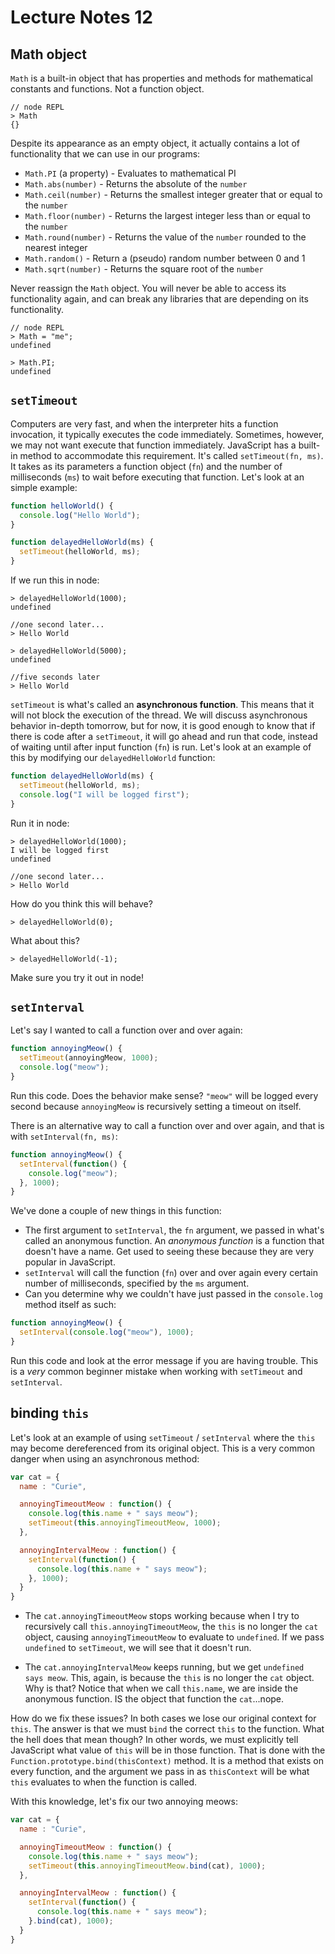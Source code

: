 # Lecture Notes 12

## Math object

`Math` is a built-in object that has properties and methods for mathematical
constants and functions. Not a function object.

```
// node REPL
> Math
{}
```

Despite its appearance as an empty object, it actually contains a lot of
functionality that we can use in our programs:

* `Math.PI` (a property) - Evaluates to mathematical PI
* `Math.abs(number)` - Returns the absolute of the `number`
* `Math.ceil(number)` - Returns the smallest integer greater that or equal to the `number`
* `Math.floor(number)` - Returns the largest integer less than or equal to the `number`
* `Math.round(number)` - Returns the value of the `number` rounded to the nearest integer
* `Math.random()` - Return a (pseudo) random number between 0 and 1
* `Math.sqrt(number)` - Returns the square root of the `number`

Never reassign the `Math` object. You will never be able to access its
functionality again, and can break any libraries that are depending on its
functionality.

```
// node REPL
> Math = "me";
undefined

> Math.PI;
undefined
```
## `setTimeout`

Computers are very fast, and when the interpreter hits a function invocation, it
typically executes the code immediately. Sometimes, however, we may not want
execute that function immediately. JavaScript has a built-in method to accommodate
this requirement. It's called `setTimeout(fn, ms)`. It takes as its parameters a
function object (`fn`) and the number of milliseconds (`ms`) to wait before executing
that function. Let's look at an simple example:

```javascript
function helloWorld() {
  console.log("Hello World");
}

function delayedHelloWorld(ms) {
  setTimeout(helloWorld, ms);
}
```

If we run this in node:

```
> delayedHelloWorld(1000);
undefined

//one second later...
> Hello World

> delayedHelloWorld(5000);
undefined

//five seconds later
> Hello World
```

`setTimeout` is what's called an **asynchronous function**. This means that it will
not block the execution of the thread. We will discuss asynchronous behavior in-depth
tomorrow, but for now, it is good enough to know that if there is code after a
`setTimeout`, it will go ahead and run that code, instead of waiting until after
input function (`fn`) is run. Let's look at an example of this by modifying our
`delayedHelloWorld` function:

```javascript
function delayedHelloWorld(ms) {
  setTimeout(helloWorld, ms);
  console.log("I will be logged first");
}
```

Run it in node:

```
> delayedHelloWorld(1000);
I will be logged first
undefined

//one second later...
> Hello World
```
How do you think this will behave?
```
> delayedHelloWorld(0);
```

What about this?
```
> delayedHelloWorld(-1);
```
Make sure you try it out in node!

## `setInterval`
Let's say I wanted to call a function over and over again:

```javascript
function annoyingMeow() {
  setTimeout(annoyingMeow, 1000);
  console.log("meow");
}
```

Run this code. Does the behavior make sense? `"meow"` will be logged every second
because `annoyingMeow` is recursively setting a timeout on itself.

There is an alternative way to call a function over and over again, and that is
with `setInterval(fn, ms)`:

```javascript
function annoyingMeow() {
  setInterval(function() {
    console.log("meow");
  }, 1000);
}
```

We've done a couple of new things in this function:

* The first argument to `setInterval`, the `fn` argument, we passed in what's called
an anonymous function. An _anonymous function_ is a function that doesn't have a name.
Get used to seeing these because they are very popular in JavaScript.
* `setInterval` will call the function (`fn`) over and over again every certain
number of milliseconds, specified by the `ms` argument.
* Can you determine why we couldn't have just passed in the `console.log` method itself as such:

```javascript
function annoyingMeow() {
  setInterval(console.log("meow"), 1000);
}
```

Run this code and look at the error message if you are having trouble. This is a
*very* common beginner mistake when working with `setTimeout` and `setInterval`. 

## binding `this`

Let's look at an example of using `setTimeout` / `setInterval` where the `this`
may become dereferenced from its original object. This is a very common danger
when using an asynchronous method:

```javascript
var cat = {
  name : "Curie",

  annoyingTimeoutMeow : function() {
    console.log(this.name + " says meow");
    setTimeout(this.annoyingTimeoutMeow, 1000);
  },

  annoyingIntervalMeow : function() {
    setInterval(function() {
      console.log(this.name + " says meow");
    }, 1000);
  }
}
```

* The `cat.annoyingTimeoutMeow` stops working because when I try to recursively
call `this.annoyingTimeoutMeow`, the `this` is no longer the `cat` object,
causing `annoyingTimeoutMeow` to evaluate to `undefined`. If we pass `undefined`
to `setTimeout`, we will see that it doesn't run.

* The `cat.annoyingIntervalMeow` keeps running, but we get `undefined says meow`.
This, again, is because the `this` is no longer the `cat` object. Why is that? Notice
that when we call `this.name`, we are inside the anonymous function. IS the object
that function the `cat`...nope.

How do we fix these issues? In both cases we lose our original context for `this`.
The answer is that we must `bind` the correct `this` to the function. What the
hell does that mean though? In other words, we must explicitly tell JavaScript what
value of `this` will be in those function. That is done with the `Function.prototype.bind(thisContext)`
method. It is a method that exists on every function, and the argument we pass in
as `thisContext` will be what `this` evaluates to when the function is called.

With this knowledge, let's fix our two annoying meows:

```javascript
var cat = {
  name : "Curie",

  annoyingTimeoutMeow : function() {
    console.log(this.name + " says meow");
    setTimeout(this.annoyingTimeoutMeow.bind(cat), 1000);
  },

  annoyingIntervalMeow : function() {
    setInterval(function() {
      console.log(this.name + " says meow");
    }.bind(cat), 1000);
  }
}
```
